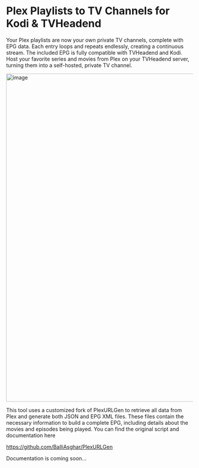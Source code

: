 
# Plex Playlists to TV Channels for Kodi & TVHeadend
Your Plex playlists are now your own private TV channels, complete with EPG data.
Each entry loops and repeats endlessly, creating a continuous stream. The included EPG is fully compatible with TVHeadend and Kodi.
Host your favorite series and movies from Plex on your TVHeadend server, turning them into a self-hosted, private TV channel.

<img width="1911" height="884" alt="image" src="https://github.com/user-attachments/assets/e24ca50b-6dd5-4b74-b40b-125b77599944" />



This tool uses a customized fork of PlexURLGen to retrieve all data from Plex and generate both JSON and EPG XML files. These files contain the necessary information to build a complete EPG, including details about the movies and episodes being played.
You can find the original script and documentation here

https://github.com/BalliAsghar/PlexURLGen


Documentation is coming soon...
